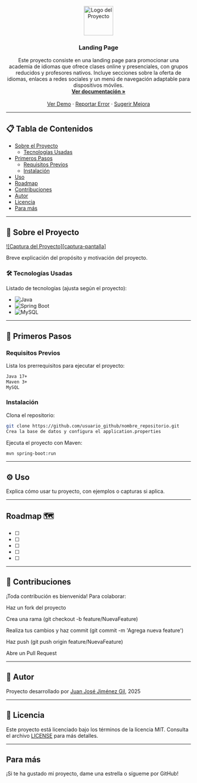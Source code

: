 <!-- LOGO -->
<div align="center">
  <a href="https://github.com/usuario_github/nombre_repositorio">
    <img src="images/logo.png" alt="Logo del Proyecto" width="80" height="80">
  </a>

  <h3 align="center">Landing Page</h3>

  <p align="center">
    Este proyecto consiste en una landing page para promocionar una academia de idiomas que ofrece clases online y presenciales, con grupos reducidos y profesores nativos. Incluye secciones sobre la oferta de idiomas, enlaces a redes sociales y un menú de navegación adaptable para dispositivos móviles.
    <br />
    <a href="https://github.com/usuario_github/nombre_repositorio"><strong>Ver documentación »</strong></a>
    <br />
    <br />
    <a href="https://github.com/usuario_github/nombre_repositorio">Ver Demo</a>
    ·
    <a href="https://github.com/usuario_github/nombre_repositorio/issues">Reportar Error</a>
    ·
    <a href="https://github.com/usuario_github/nombre_repositorio/issues">Sugerir Mejora</a>
  </p>
</div>

---

## 📋 Tabla de Contenidos

- [Sobre el Proyecto](#sobre-el-proyecto)
  - [Tecnologías Usadas](#tecnologias-usadas)
- [Primeros Pasos](#primeros-pasos)
  - [Requisitos Previos](#requisitos-previos)
  - [Instalación](#instalacion)
- [Uso](#uso)
- [Roadmap](#roadmap)
- [Contribuciones](#contribuciones)
- [Autor](#autor)
- [Licencia](#licencia)
- [Para más](#para-mas)

---

## 🧾 Sobre el Proyecto

[![Captura del Proyecto][captura-pantalla]](https://example.com)

Breve explicación del propósito y motivación del proyecto.



### 🛠️ Tecnologías Usadas

Listado de tecnologías (ajusta según el proyecto):

* ![Java](https://img.shields.io/badge/Java-ED8B00?style=for-the-badge&logo=java&logoColor=white)
* ![Spring Boot](https://img.shields.io/badge/SpringBoot-6DB33F?style=for-the-badge&logo=springboot&logoColor=white)
* ![MySQL](https://img.shields.io/badge/MySQL-005C84?style=for-the-badge&logo=mysql&logoColor=white)


---

## 🚀 Primeros Pasos

### Requisitos Previos

Lista los prerrequisitos para ejecutar el proyecto:

```sh
Java 17+
Maven 3+
MySQL
```

### Instalación
Clona el repositorio:

```sh
git clone https://github.com/usuario_github/nombre_repositorio.git
Crea la base de datos y configura el application.properties
```

Ejecuta el proyecto con Maven:

```sh
mvn spring-boot:run
```

---

## ⚙️ Uso
Explica cómo usar tu proyecto, con ejemplos o capturas si aplica.

---

## Roadmap 🗺️ 

- [ ] 
- [ ]  
- [ ] 
- [ ] 
- [ ]  


---

## 🤝 Contribuciones
¡Toda contribución es bienvenida! Para colaborar:

Haz un fork del proyecto

Crea una rama (git checkout -b feature/NuevaFeature)

Realiza tus cambios y haz commit (git commit -m 'Agrega nueva feature')

Haz push (git push origin feature/NuevaFeature)

Abre un Pull Request

---

## 🙋 Autor

Proyecto desarrollado por [Juan José Jiménez Gil](https://github.com/JuanjoJmnz), 2025

---

## 📄 Licencia

Este proyecto está licenciado bajo los términos de la licencia MIT. Consulta el archivo [LICENSE](LICENSE) para más detalles.

---

## Para más

¡Si te ha gustado mi proyecto, dame una estrella o sígueme por GitHub!
